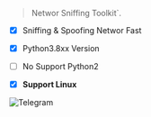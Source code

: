 > Networ Sniffing Toolkit`.

- [x] Sniffing & Spoofing Networ Fast
- [x] Python3.8xx Version
- [ ] No Support Python2


- [x] **Support Linux**



![Telegram](https://img.shields.io/badge/Telegram-2CA5E0?style=for-the-badge&logo=telegram&logoColor=white)
